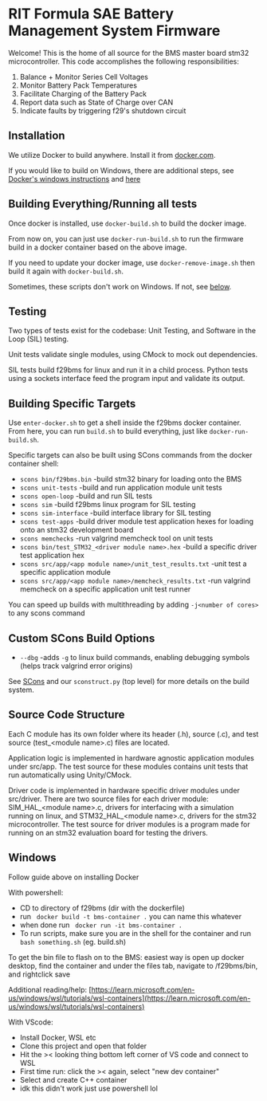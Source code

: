 # RIT Formula SAE Battery Management System Firmware
Welcome! This is the home of all source for the BMS master board stm32 microcontroller.
This code accomplishes the following responsibilities:
1. Balance + Monitor Series Cell Voltages
2. Monitor Battery Pack Temperatures
3. Facilitate Charging of the Battery Pack
4. Report data such as State of Charge over CAN
5. Indicate faults by triggering f29's shutdown circuit

## Installation
We utilize Docker to build anywhere. Install it from [docker.com](https://www.docker.com/).

If you would like to build on Windows, there are additional steps, see [Docker's windows instructions](https://docs.docker.com/docker-for-windows/install-windows-home/) and [here](#Windows)

## Building Everything/Running all tests
Once docker is installed, use `docker-build.sh` to build the docker image.

From now on, you can just use `docker-run-build.sh` to run the firmware build in a docker container based on the above image.

If you need to update your docker image, use `docker-remove-image.sh` then build it again with `docker-build.sh`.

Sometimes, these scripts don't work on Windows. If not, see [below](#building-specific-targets).

## Testing
Two types of tests exist for the codebase: Unit Testing, and Software in the Loop (SIL) testing.

Unit tests validate single modules, using CMock to mock out dependencies.

SIL tests build f29bms for linux and run it in a child process. 
Python tests using a sockets interface feed the program input and validate its output.

## Building Specific Targets
Use `enter-docker.sh` to get a shell inside the f29bms docker container. From here, you can run `build.sh` to build everything, just like `docker-run-build.sh`.

Specific targets can also be built using SCons commands from the docker container shell:
- `scons bin/f29bms.bin`
    -build stm32 binary for loading onto the BMS
- `scons unit-tests`
    -build and run application module unit tests
- `scons open-loop` 
    -build and run SIL tests
- `scons sim`
    -build f29bms linux program for SIL testing
- `scons sim-interface`
    -build interface library for SIL testing
- `scons test-apps`
    -build driver module test application hexes for loading onto an stm32 development board
- `scons memchecks`
    -run valgrind memcheck tool on unit tests
- `scons bin/test_STM32_<driver module name>.hex`
    -build a specific driver test application hex
- `scons src/app/<app module name>/unit_test_results.txt`
    -unit test a specific application module
- `scons src/app/<app module name>/memcheck_results.txt`
    -run valgrind memcheck on a specific application unit test runner

You can speed up builds with multithreading by adding `-j<number of cores>` to any scons command

## Custom SCons Build Options
- `--dbg`
    -adds `-g` to linux build commands, enabling debugging symbols (helps track valgrind error origins)

See [SCons](https://github.com/SCons/scons/wiki) and our `sconstruct.py` (top level) for more details on the build system.

## Source Code Structure
Each C module has its own folder where its header (.h), source (.c), and test source (test_\<module name>.c) files are located.

Application logic is implemented in hardware agnostic application modules under src/app. The test source for these modules contains unit tests that run automatically using Unity/CMock.

Driver code is implemented in hardware specific driver modules under src/driver. There are two source files for each driver module: SIM_HAL_\<module name>.c, drivers for interfacing with a simulation running on linux, and STM32_HAL_\<module name>.c, drivers for the stm32 microcontroller. The test source for driver modules is a program made for running on an stm32 evaluation board for testing the drivers.

## Windows 

Follow guide above on installing Docker 


With powershell:
- CD to directory of f29bms (dir with the dockerfile)
- run ``` docker build -t bms-container .```  you can name this whatever
- when done run ``` docker run -it bms-container .```
- To run scripts, make sure you are in the shell for the container and run  ``` bash something.sh``` (eg. build.sh)


 To get the bin file to flash on to the BMS: easiest way is open up docker desktop, find the container and under the files tab, navigate to /f29bms/bin, and rightclick save

Additional reading/help:
[https://learn.microsoft.com/en-us/windows/wsl/tutorials/wsl-containers](https://learn.microsoft.com/en-us/windows/wsl/tutorials/wsl-containers) 

With VScode:
- Install Docker, WSL etc
- Clone this project and open that folder 
- Hit the >< looking thing bottom left corner of VS code and connect to WSL
- First time run: click the >< again, select "new dev container"
- Select and create C++ container
- idk this didn't work just use powershell lol
      
